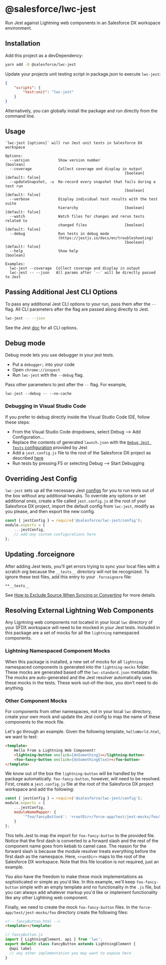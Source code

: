 # @salesforce/lwc-jest

Run Jest against Lightning web components in an Salesforce DX workspace environment.

## Installation

Add this project as a devDependency:

```bash
yarn add -D @salesforce/lwc-jest
``` 

Update your projects unit testing script in package.json to execute `lwc-jest`:

```json
{
    "scripts": {
        "test:unit": "lwc-jest"
    }
}
```

Alternatively, you can globally install the package and run directly from the command line.

## Usage

```
`lwc-jest [options]` will run Jest unit tests in Salesforce DX workspace

Options:
  --version             Show version number                            [boolean]
  --coverage            Collect coverage and display in output
                                                      [boolean] [default: false]
  --updateSnapshot, -u  Re-record every snapshot that fails during a test run
                                                      [boolean] [default: false]
  --verbose             Display individual test results with the test suite
                        hierarchy                     [boolean] [default: false]
  --watch               Watch files for changes and rerun tests related to
                        changed files                 [boolean] [default: false]
  --debug               Run tests in debug mode
                        (https://jestjs.io/docs/en/troubleshooting)
                                                      [boolean] [default: false]
  --help                Show help                                      [boolean]

Examples:
  lwc-jest --coverage  Collect coverage and display in output
  lwc-jest -- --json   All params after `--` will be directly passed to Jest
```

## Passing Additional Jest CLI Options

To pass any additional Jest CLI options to your run, pass them after the `--` flag. All CLI parameters after the flag are passed along directly to Jest.

```bash
lwc-jest -- --json
```

See the Jest [doc](http://facebook.github.io/jest/docs/en/cli.html) for all CLI options.

## Debug mode

Debug mode lets you use debugger in your jest tests.
- Put a `debugger;` into your code
- Open `chrome://inspect` 
- Run `lwc-jest` with the `--debug` flag.

Pass other parameters to jest after the `--` flag. For example,
```
lwc-jest --debug -- --no-cache
```

### Debugging in Visual Studio Code

If you prefer to debug directly inside the Visual Studio Code IDE, follow these steps:
- From the Visual Studio Code dropdowns, select Debug --> Add Configuration...
- Replace the contents of generated `launch.json` with the [`Debug Jest Tests` configuration](https://jestjs.io/docs/en/troubleshooting#debugging-in-vs-code) provided by Jest
- Add a `jest.config.js` file to the root of the Salesforce DX project as described [here](#overriding-jest-config)
- Run tests by pressing F5 or selecting Debug --> Start Debugging

## Overriding Jest Config

`lwc-jest` sets up all the necessary Jest [configs](http://facebook.github.io/jest/docs/en/configuration.html) for you to run tests out of the box without any additional tweaks. To override any options or set additional ones, create a file called `jest.config.js` at the root of your Salesforce DX project, import the default config from `lwc-jest`, modify as you please, and then export the new config.

```js
const { jestConfig } = require('@salesforce/lwc-jest/config');
module.exports = {
    ...jestConfig,
    // add any custom configurations here
};
```

## Updating .forceignore

After adding Jest tests, you'll get errors trying to sync your local files with a scratch org because the `__tests__` directory will not be recognized. To ignore these test files, add this entry to your `.forceignore` file:

```
**__tests__
```

See [How to Exclude Source When Syncing or Converting](https://developer.salesforce.com/docs/atlas.en-us.sfdx_dev.meta/sfdx_dev/sfdx_dev_exclude_source.htm) for more details.

## Resolving External Lightning Web Components

Any Ligntning web components not located in your local `lwc` directory of your SFDX workspace will need to be mocked in your Jest tests. Included in this package are a set of mocks for all the `lightning` namespaced components.

### Lightning Namespaced Component Mocks

When this package is installed, a new set of mocks for all `lightning` namespaced components is generated into the `lightning-mocks` folder. These mocks are generated based off the `lwc-standard.json` metadata file. The mocks are auto-generated and the Jest resolver automatically uses these mocks in the tests. These work out-of-the-box, you don't need to do anything.

### Other Component Mocks

For components from other namespaces, not in your local `lwc` directory, create your own mock and update the Jest config to map the name of these components to the mock file. 

Let's go through an example. Given the following template, `helloWorld.html`, we want to test:

```html
<template>
    Hello From a Lightning Web Component!
    <lightning-button onclick={doSomething}></lightning-button>
    <foo-fancy-button onclick={doSomethingElse}></foo-button>
</template>
```

We know out of the box the `lightning-button` will be handled by the package automatically. `foo-fancy-button`, however, will need to be resolved. First, create a `jest.config.js` file at the root of the Salesforce DX project workspace and add the following:

```js
const { jestConfig } = require('@salesforce/lwc-jest/config');
module.exports = {
    ...jestConfig,
    moduleNameMapper: {
        '^foo/fancyButton$': '<rootDir>/force-app/test/jest-mocks/foo/fancyButton',
    }
};
```

This tells Jest to map the import for `foo-fancy-button` to the provided file. Notice that the first dash is converted to a forward slash and the rest of the component name goes from kebab to camel case. The reason for the forward slash is because the module resolver treats everything before the first dash as the namespace. Here, `<rootDir>` maps to the root of the Salesforce DX workspace. Note that this file location is not required, just an example.

You also have the freedom to make these mock implementations as sophisticated or simple as you'd like. In this example, we'll keep `foo-fancy-button` simple with an empty template and no functionality in the `.js` file, but you can always add whatever markup you'd like or implement functionality like any other Lightning web component.

Finally, we need to create the mock `foo-fancy-button` files. In the `force-app/test/jest-mocks/foo` directory create the following files:

```html
<!-- fancyButton.html -->
<template></template>
```

```js
// fancyButton.js
import { LightningElement, api } from 'lwc';
export default class FancyButton extends LightningElement {
  @api label
  // any other implementation you may want to expose here
}
```
